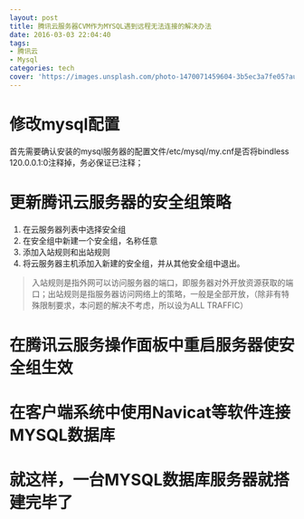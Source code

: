 ```yaml
---
layout: post
title: 腾讯云服务器CVM作为MYSQL遇到远程无法连接的解决办法
date: 2016-03-03 22:04:40
tags: 
- 腾讯云
- Mysql
categories: tech
cover: 'https://images.unsplash.com/photo-1470071459604-3b5ec3a7fe05?auto=format&fit=crop&w=1680&q=80'
---
```

# 修改mysql配置
首先需要确认安装的mysql服务器的配置文件/etc/mysql/my.cnf是否将bindless 120.0.0.1:0注释掉，务必保证已注释；

# 更新腾讯云服务器的安全组策略
1. 在云服务器列表中选择安全组
2. 在安全组中新建一个安全组，名称任意
3. 添加入站规则和出站规则
4. 将云服务器主机添加入新建的安全组，并从其他安全组中退出。

> 入站规则是指外网可以访问服务器的端口，即服务器对外开放资源获取的端口；出站规则是指服务器访问网络上的策略，一般是全部开放，（除非有特殊限制要求，本问题的解决不考虑，所以设为ALL TRAFFIC）

# 在腾讯云服务操作面板中重启服务器使安全组生效
# 在客户端系统中使用Navicat等软件连接MYSQL数据库
# 就这样，一台MYSQL数据库服务器就搭建完毕了